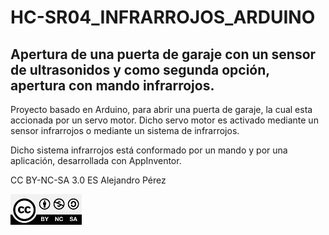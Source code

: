# HC-SR04_INFRARROJOS_ARDUINO

## Apertura de una puerta de garaje con un sensor de ultrasonidos y como segunda opción, apertura con mando infrarrojos.

Proyecto basado en Arduino, para abrir una puerta de garaje, la cual esta accionada por un servo motor.
Dicho servo motor es activado mediante un sensor infrarrojos o mediante un sistema de infrarrojos.

Dicho sistema infrarrojos está conformado por un mando y por una aplicación, desarrollada con AppInventor.

CC BY-NC-SA 3.0 ES Alejandro Pérez

![CC](/IMAGENES/CC-BY-NC-SA-4.0.jpg)
